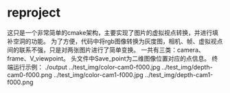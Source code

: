 # reproject
这只是一个非常简单的cmake架构，主要实现了图片的虚拟视点转换，并进行填补空洞的功能。 
为了方便，代码中将rgb图像转换为灰度图，相机、帧、虚拟视点间的联系不强，只是对两张图片进行了简单变换。
一共有三类：camera、frame、V_viewpoint。 
头文件中Save_point为二维图像位置对应的点信息。
终端运行示例：
./output ../test_img/color-cam0-f000.jpg ../test_img/depth-cam0-f000.png ../test_img/color-cam1-f000.jpg ../test_img/depth-cam1-f000.png

